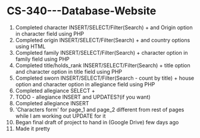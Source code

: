 # CS-340---Database-Website
1. Completed character INSERT/SELECT/Filter(Search) + and Origin option in character field using PHP 
3. Completed origin INSERT/SELECT/Filter(Search) + and country options using HTML
4. Completed family INSERT/SELECT/Filter(Search) + character option in family field using PHP
5. Completed title/holds_rank INSERT/SELECT/Filter(Search) + title option and character option in title field using PHP
6. Completed sworn INSERT/SELECT/Filter(Search - count by title) + house option and character option in allegiance field using PHP
7. Completed allegiance SELECT +
8. TODO - allegiance INSERT and UPDATES?(if you want)
9. Completed allegiance INSERT
10. 'Characters form' for page_1 and page_2 different from rest of pages while I am working out UPDATE for it
11. Began final draft of project to hand in (Google Drive) few days ago
12. Made it pretty
